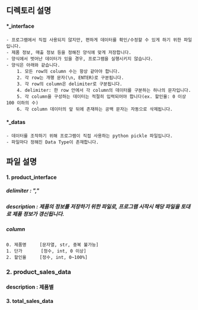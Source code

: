 ## 디렉토리 설명
#### *_interface
    - 프로그램에서 직접 사용되지 않지만, 편하게 데이터를 확인/수정할 수 있게 하기 위한 파일입니다.
    - 제품 정보, 매출 정보 등을 정해진 양식에 맞게 저장합니다.
    - 양식에서 벗어난 데이터가 있을 경우, 프로그램을 실행시키지 않습니다.
    - 양식은 아래와 같습니다.
        1. 모든 row의 column 수는 항상 같아야 합니다.
        2. 각 row는 개행 문자(\n, ENTER)로 구분됩니다.
        3. 각 row의 column은 delimiter로 구분됩니다.
        4. delimiter: 한 row 안에서 각 column의 데이터를 구분하는 하나의 문자입니다.
        5. 각 column을 구성하는 데이터는 적절히 입력되어야 합니다(ex. 할인율: 0 이상 100 이하의 수)
        6. 각 column 데이터의 앞 뒤에 존재하는 공백 문자는 자동으로 삭제됩니다.

#### *_datas
    - 데이터를 조작하기 위해 프로그램이 직접 사용하는 python pickle 파일입니다.
    - 파일마다 정해진 Data Type이 존재합니다.

## 파일 설명
#### 1. product_interface
##### delimiter : ","
##### description : 제품의 정보를 저장하기 위한 파일로, 프로그램 시작시 해당 파일을 토대로 제품 정보가 갱신됩니다.
##### column
    0. 제품명     [문자열, str, 중복 불가능]
    1. 단가       [정수, int, 0 이상]
    2. 할인율     [정수, int, 0~100%]
    
### 2. product_sales_data
#### description : 제품별 

#### 3. total_sales_data